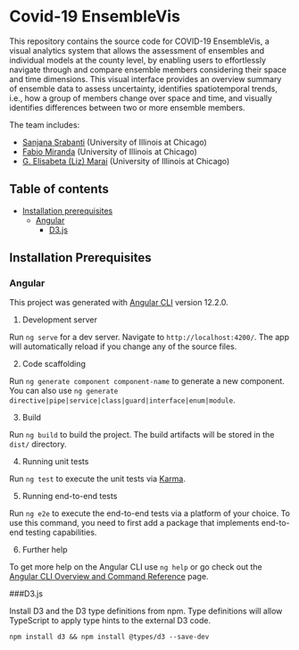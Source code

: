# Covid-19 EnsembleVis

This repository contains the source code for COVID-19 EnsembleVis, a visual analytics system that allows the assessment of ensembles and individual models at the county level, by enabling users to effortlessly navigate through and compare ensemble members considering their space and time dimensions. This visual interface provides an overview summary of ensemble data to assess uncertainty, identifies spatiotemporal trends, i.e., how a group of members change over space and time, and visually identifies differences between two or more ensemble members.

The team includes:

* [Sanjana Srabanti](https://www.linkedin.com/in/sanjana-srabanti-3b958b12a/) (University of Illinois at Chicago)
* [Fabio Miranda](https://fmiranda.me) (University of Illinois at Chicago)
* [G. Elisabeta (Liz) Marai](https://www.evl.uic.edu/marai/) (University of Illinois at Chicago)


## Table of contents

* [Installation prerequisites](#installation-prerequisites)
    * [Angular](#Angular)
	  * [D3.js](#d3.js)


## Installation Prerequisites

### Angular

This project was generated with [Angular CLI](https://github.com/angular/angular-cli) version 12.2.0.

1. Development server

Run `ng serve` for a dev server. Navigate to `http://localhost:4200/`. The app will automatically reload if you change any of the source files.

2.  Code scaffolding

Run `ng generate component component-name` to generate a new component. You can also use `ng generate directive|pipe|service|class|guard|interface|enum|module`.

3. Build

Run `ng build` to build the project. The build artifacts will be stored in the `dist/` directory.

4. Running unit tests

Run `ng test` to execute the unit tests via [Karma](https://karma-runner.github.io).

5. Running end-to-end tests

Run `ng e2e` to execute the end-to-end tests via a platform of your choice. To use this command, you need to first add a package that implements end-to-end testing capabilities.

6. Further help

To get more help on the Angular CLI use `ng help` or go check out the [Angular CLI Overview and Command Reference](https://angular.io/cli) page.

###D3.js

Install D3 and the D3 type definitions from npm. Type definitions will allow TypeScript to apply type hints to the external D3 code.

`npm install d3 && npm install @types/d3 --save-dev`

